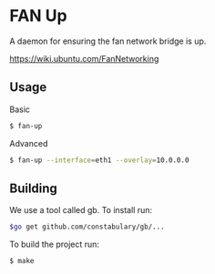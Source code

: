 FAN Up
======

A daemon for ensuring the fan network bridge is up.

https://wiki.ubuntu.com/FanNetworking

## Usage

Basic

```bash
$ fan-up
```

Advanced

```bash
$ fan-up --interface=eth1 --overlay=10.0.0.0
```

## Building

We use a tool called gb. To install run:

```bash
$go get github.com/constabulary/gb/...
```

To build the project run:

```bash
$ make
```

